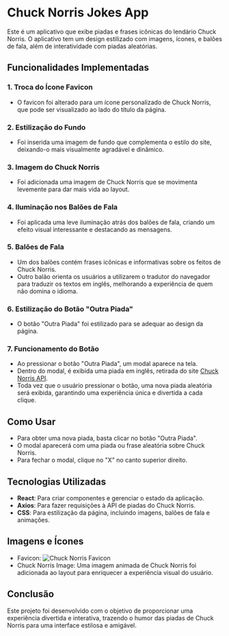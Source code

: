 # Chuck Norris Jokes App

Este é um aplicativo que exibe piadas e frases icônicas do lendário Chuck Norris. O aplicativo tem um design estilizado com imagens, ícones, e balões de fala, além de interatividade com piadas aleatórias.

## Funcionalidades Implementadas

### 1. Troca do Ícone Favicon
- O favicon foi alterado para um ícone personalizado de Chuck Norris, que pode ser visualizado ao lado do título da página.

### 2. Estilização do Fundo
- Foi inserida uma imagem de fundo que complementa o estilo do site, deixando-o mais visualmente agradável e dinâmico.

### 3. Imagem do Chuck Norris
- Foi adicionada uma imagem de Chuck Norris que se movimenta levemente para dar mais vida ao layout.

### 4. Iluminação nos Balões de Fala
- Foi aplicada uma leve iluminação atrás dos balões de fala, criando um efeito visual interessante e destacando as mensagens.

### 5. Balões de Fala
- Um dos balões contém frases icônicas e informativas sobre os feitos de Chuck Norris.
- Outro balão orienta os usuários a utilizarem o tradutor do navegador para traduzir os textos em inglês, melhorando a experiência de quem não domina o idioma.

### 6. Estilização do Botão "Outra Piada"
- O botão "Outra Piada" foi estilizado para se adequar ao design da página.

### 7. Funcionamento do Botão
- Ao pressionar o botão "Outra Piada", um modal aparece na tela.
- Dentro do modal, é exibida uma piada em inglês, retirada do site [Chuck Norris API](https://api.chucknorris.io/).
- Toda vez que o usuário pressionar o botão, uma nova piada aleatória será exibida, garantindo uma experiência única e divertida a cada clique.

## Como Usar
- Para obter uma nova piada, basta clicar no botão "Outra Piada". 
- O modal aparecerá com uma piada ou frase aleatória sobre Chuck Norris.
- Para fechar o modal, clique no "X" no canto superior direito.

## Tecnologias Utilizadas
- **React**: Para criar componentes e gerenciar o estado da aplicação.
- **Axios**: Para fazer requisições à API de piadas do Chuck Norris.
- **CSS**: Para estilização da página, incluindo imagens, balões de fala e animações.

## Imagens e Ícones
- Favicon: ![Chuck Norris Favicon](https://img.icons8.com/?size=100&id=B66tBXIKOwR9&format=png&color=000000)
- Chuck Norris Image: Uma imagem animada de Chuck Norris foi adicionada ao layout para enriquecer a experiência visual do usuário.

## Conclusão
Este projeto foi desenvolvido com o objetivo de proporcionar uma experiência divertida e interativa, trazendo o humor das piadas de Chuck Norris para uma interface estilosa e amigável.
